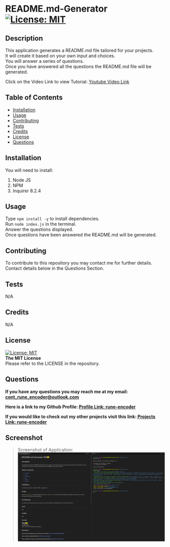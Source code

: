 # README.md-Generator   [![License: MIT](https://img.shields.io/badge/License-MIT-yellow.svg)](https://opensource.org/licenses/MIT) 

 ## Description
 
 This application generates a README.md file tailored for your projects.  
 It will create it based on your own input and choices.  
 You will answer a series of questions.  
 Once you have answered all the questions the README.md file will be generated.

Click on the Video Link to view Tutorial:  [Youtube Video Link](https://www.youtube.com/watch?v=LupXOfxSzbc)
 
 ## Table of Contents
 
  - [Installation](#installation)
  - [Usage](#usage)
  - [Contributing](#contributing)
  - [Tests](#tests)
  - [Credits](#credits)
  - [License](#license)
  - [Questions](#questions)
 
 ## Installation
 
 You will need to install:  
 1. Node JS  
 2. NPM  
 3. Inquirer 8.2.4  
 
 ## Usage
 
 Type `npm install -y` to install dependencies.  
 Run `node index.js` in the terminal.  
 Answer the questions displayed.  
 Once questions have been answered the README.md will be generated.    
 
 ## Contributing
 
 To contribute to this repository you may contact me for further details.  
 Contact details below in the Questions Section.
 
 ## Tests
 
 N/A
 
 ## Credits
 
 N/A
 
 ## License

 [![License: MIT](https://img.shields.io/badge/License-MIT-yellow.svg)](https://opensource.org/licenses/MIT)  
 **The MIT License**  
 Please refer to the LICENSE in the repository.

 ## Questions
 
 **If you have any questions you may reach me at my email: [cont_rune_encoder@outlook.com](mailto:cont_rune_encoder@outlook.com)**  

 **Here is a link to my Github Profile: [Profile Link: rune-encoder](https://github.com/rune-encoder)**  

 **If you would like to check out my other projects visit this link: [Projects Link: rune-encoder](https://github.com/rune-encoder?tab=repositories)**  
    
## Screenshot
>Screenshot of Application:
![Screenshot of Application](./assets/screenshot/README.md-Generator-Screenshot.png)  